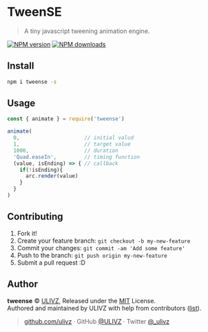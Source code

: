 # TweenSE

> A tiny javascript tweening animation engine.

[![NPM version](https://badgen.net/npm/v/tweense)](https://npmjs.com/package/tweense) [![NPM downloads](https://badgen.net/npm/dm/tweense)](https://npmjs.com/package/tweense) 

## Install

```bash
npm i tweense -s
```

## Usage

```js
const { animate } = require('tweense')

animate(
  0,                     // initial valud
  1,                     // target value
  1000,                  // duration
  'Quad.easeIn',         // timing function
  (value, isEnding) => { // callback
    if(!isEnding){
      arc.render(value)
    }
  }
)
```

## Contributing

1. Fork it!
2. Create your feature branch: `git checkout -b my-new-feature`
3. Commit your changes: `git commit -am 'Add some feature'`
4. Push to the branch: `git push origin my-new-feature`
5. Submit a pull request :D


## Author

**tweense** © [ULIVZ](https://github.com/ulivz), Released under the [MIT](LICENSE) License.<br>
Authored and maintained by ULIVZ with help from contributors ([list](https://github.com/ulivz/tweense/contributors)).

> [github.com/ulivz](https://github.com/ulivz) · GitHub [@ULIVZ](https://github.com/ulivz) · Twitter [@_ulivz](https://twitter.com/_ulivz)
